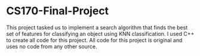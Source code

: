 # CS170-Final-Project

This project tasked us to implement a search algorithm that finds the best set of features for classifying an object using KNN classification. I used C++ to create all code for this project. All code for this project is original and uses no code from any other source.

